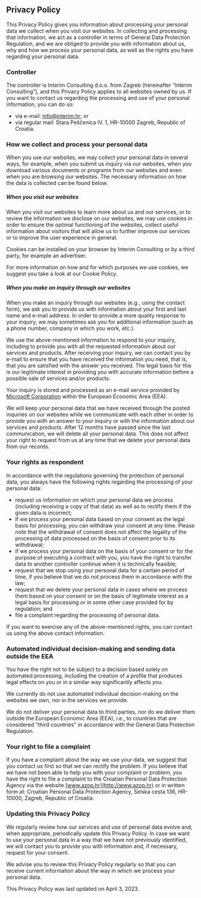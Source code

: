 Privacy Policy
--------------

This Privacy Policy gives you information about processing your personal data we collect when you visit our websites. In collecting and processing that information, we act as a controller in terms of General Data Protection Regulation, and we are obliged to provide you with information about us, why and how we process your personal data, as well as the rights you have regarding your personal data.

### Controller

The controller is Interim Consulting d.o.o. from Zagreb (hereinafter “Interim Consulting”), and this Privacy Policy applies to all websites owned by us. If you want to contact us regarding the processing and use of your personal information, you can do so:

*   via e-mail: [info@interim.hr](mailto:info@interim.hr); or
*   via regular mail: Stara Peščenica IV. 1, HR-10000 Zagreb, Republic of Croatia.

### How we collect and process your personal data

When you use our websites, we may collect your personal data in several ways, for example, when you submit us inquiry via our websites, when you download various documents or programs from our websites and even when you are browsing our websites. The necessary information on how the data is collected can be found below.

##### When you visit our websites

When you visit our websites to learn more about us and our services, or to review the information we disclose on our websites, we may use cookies in order to ensure the optimal functioning of the websites, collect useful information about visitors that will allow us to further improve our services or to improve the user experience in general.

Cookies can be installed on your browser by Interim Consulting or by a third party, for example an advertiser.

For more information on how and for which purposes we use cookies, we suggest you take a look at our Cookie Policy.

##### When you make an inquiry through our websites

When you make an inquiry through our websites (e.g., using the contact form), we ask you to provide us with information about your first and last name and e-mail address. In order to provide a more quality response to your inquiry, we may sometimes ask you for additional information (such as a phone number, company in which you work, etc.).

We use the above-mentioned information to respond to your inquiry, including to provide you with all the requested information about our services and products. After receiving your inquiry, we can contact you by e-mail to ensure that you have received the information you need, that is, that you are satisfied with the answer you received. The legal basis for this is our legitimate interest in providing you with accurate information before a possible sale of services and/or products.

Your inquiry is stored and processed as an e-mail service provided by [Microsoft Corporation](https://microsoft.com) within the European Economic Area (EEA).

We will keep your personal data that we have received through the posted inquiries on our websites while we communicate with each other in order to provide you with an answer to your inquiry or with the information about our services and products. After 12 months have passed since the last communication, we will delete all your personal data. This does not affect your right to request from us at any time that we delete your personal data from our records.

### Your rights as respondent

In accordance with the regulations governing the protection of personal data, you always have the following rights regarding the processing of your personal data:

*   request us information on which your personal data we process (including receiving a copy of that data) as well as to rectify them if the given data is incorrect;
*   if we process your personal data based on your consent as the legal basis for processing, you can withdraw your consent at any time. Please note that the withdrawal of consent does not affect the legality of the processing of data processed on the basis of consent prior to its withdrawal;
*   if we process your personal data on the basis of your consent or for the purpose of executing a contract with you, you have the right to transfer data to another controller continue when it is technically feasible;
*   request that we stop using your personal data for a certain period of time, if you believe that we do not process them in accordance with the law;
*   request that we delete your personal data in cases where we process them based on your consent or on the basis of legitimate interest as a legal basis for processing or in some other case provided for by regulation; and
*   file a complaint regarding the processing of personal data.

If you want to exercise any of the above-mentioned rights, you can contact us using the above contact information.

### Automated individual decision-making and sending data outside the EEA

You have the right not to be subject to a decision based solely on automated processing, including the creation of a profile that produces legal effects on you or in a similar way significantly affects you.

We currently do not use automated individual decision-making on the websites we own, nor in the services we provide.

We do not deliver your personal data to third parties, nor do we deliver them outside the European Economic Area (EEA), i.e., to countries that are considered "third countries" in accordance with the General Data Protection Regulation.

### Your right to file a complaint

If you have a complaint about the way we use your data, we suggest that you contact us first so that we can rectify the problem. If you believe that we have not been able to help you with your complaint or problem, you have the right to file a complaint to the Croatian Personal Data Protection Agency via the website [www.azop.hr](http://www.azop.hr) or in written form at: Croatian Personal Data Protection Agency, Selska cesta 136, HR-10000, Zagreb, Republic of Croatia.

### Updating this Privacy Policy

We regularly review how our services and use of personal data evolve and, when appropriate, periodically update this Privacy Policy. In case we want to use your personal data in a way that we have not previously identified, we will contact you to provide you with information and, if necessary, request for your consent.

We advise you to review this Privacy Policy regularly so that you can receive current information about the way in which we process your personal data.

This Privacy Policy was last updated on April 3, 2023.
